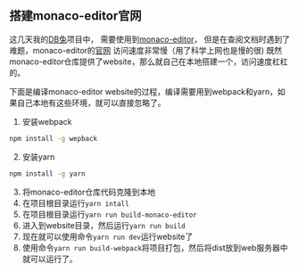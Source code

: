 ## 搭建monaco-editor官网

这几天我的[DB兔](https://github.com/li-junpeng/dbtu-client)项目中，
需要使用到[monaco-editor](https://github.com/microsoft/monaco-editor)，
但是在查阅文档时遇到了难题，monaco-editor的[官网](https://microsoft.github.io/monaco-editor/)
访问速度非常慢（用了科学上网也是慢的很)
既然monaco-editor仓库提供了website，那么就自己在本地搭建一个，访问速度杠杠的。

下面是编译monaco-editor website的过程，编译需要用到webpack和yarn，如果自己本地有这些环境，就可以直接忽略了。

1. 安装webpack

```bash
npm install -g wepback
```

2. 安装yarn

```bash
npm install -g yarn
```

3. 将monaco-editor仓库代码克隆到本地
4. 在项目根目录运行`yarn intall`
5. 在项目根目录运行`yarn run build-monaco-editor`
6. 进入到website目录，然后运行`yarn run build`
7. 现在就可以使用命令`yarn run dev`运行website了
8. 使用命令`yarn run build-webpack`将项目打包，然后将dist放到web服务器中就可以运行了。
